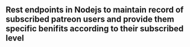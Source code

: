 ## Rest endpoints in Nodejs to maintain record of subscribed patreon users and provide them specific benifits according to their subscribed level
